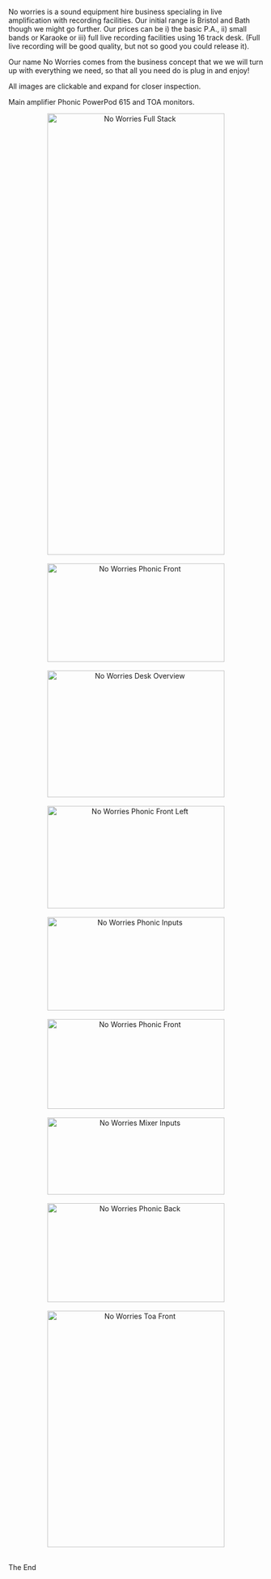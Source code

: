 No worries is a sound equipment hire business specialing in live amplification with recording facilities. Our initial range is Bristol and Bath though we might go further. Our prices can be i) the basic P.A., ii) small bands or Karaoke or iii) full live recording facilities using 16 track desk. (Full live recording will be good quality, but not so good you could release it).

Our name No Worries comes from the business concept that we we will turn up with everything we need, so that all you need do is plug in and enjoy!

All images are clickable and expand for closer inspection.

Main amplifier Phonic PowerPod 615 and TOA monitors.
<div align="center">
    <a href="https://www.bristolcybersolutions.co.uk/uploads/1/4/4/2/144286628/full-stack_orig.jpg?raw=true">
        <img src="https://www.bristolcybersolutions.co.uk/uploads/1/4/4/2/144286628/full-stack_orig.jpg?raw=true"
         width="350" height="870" title="No Worries Full Stack"  id="No Worries Full Stack" alt="No Worries Full Stack">
    </a>
</div>
<br>
<div align="center">
    <a href="https://www.bristolcybersolutions.co.uk/uploads/1/4/4/2/144286628/phonic-front_orig.jpg?raw=true">
        <img src="https://www.bristolcybersolutions.co.uk/uploads/1/4/4/2/144286628/phonic-front_orig.jpg?raw=true"
         width="350" height="194" title="No Worries Phonic Front" id="No Worries Phonic Front" alt="No Worries Phonic Front">
    </a>
</div>
<br>
<div align="center">
    <a href="https://www.bristolcybersolutions.co.uk/uploads/1/4/4/2/144286628/soundcraft-front-2_orig.jpg?raw=true">
        <img src="https://www.bristolcybersolutions.co.uk/uploads/1/4/4/2/144286628/soundcraft-front-2_orig.jpg?raw=true"
         width="350" height="250" title="No Worries Desk Overview" id="No Worries Desk Overview" alt="No Worries Desk Overview">
    </a>
</div>
<br>
<div align="center">
    <a href="https://www.bristolcybersolutions.co.uk/uploads/1/4/4/2/144286628/phonic-front-left_orig.jpg?raw=true">
        <img src="https://www.bristolcybersolutions.co.uk/uploads/1/4/4/2/144286628/phonic-front-left_orig.jpg?raw=true"
         width="350" height="202" title="No Worries Phonic Front Left" id="No Worries Phonic Front Left" alt="No Worries Phonic Front Left">
    </a>
</div>
<br>
<div align="center">
    <a href="https://www.bristolcybersolutions.co.uk/uploads/1/4/4/2/144286628/phonic-inputs_orig.jpg?raw=true">
        <img src="https://www.bristolcybersolutions.co.uk/uploads/1/4/4/2/144286628/phonic-inputs_orig.jpg?raw=true"
         width="350" height="184" title="No Worries Phonic Inputs" id="No Worries Phonic Inputs" alt="No Worries Phonic Inputs">
    </a>
</div>
<br>
<div align="center">
    <a href="https://www.bristolcybersolutions.co.uk/uploads/1/4/4/2/144286628/phonic-front-right_orig.jpg?raw=true">
        <img src="https://www.bristolcybersolutions.co.uk/uploads/1/4/4/2/144286628/phonic-front-right_orig.jpg?raw=true"
         width="350" height="177" title="No Worries Phonic Front" id="No Worries Phonic Front" alt="No Worries Phonic Front">
    </a>
</div>
<br>
<div align="center">
    <a href="https://www.bristolcybersolutions.co.uk/uploads/1/4/4/2/144286628/soundcraft-back_orig.jpg?raw=true">
        <img src="https://www.bristolcybersolutions.co.uk/uploads/1/4/4/2/144286628/soundcraft-back_orig.jpg?raw"
         width="350" height="152" title="No Worries Mixer Inputs" id="No Worries Mixer Inputs" alt="No Worries Mixer Inputs">
    </a>
</div>
<br>
<div align="center">
    <a href="https://www.bristolcybersolutions.co.uk/uploads/1/4/4/2/144286628/phonic-back_orig.jpg?raw=true">
        <img src="https://www.bristolcybersolutions.co.uk/uploads/1/4/4/2/144286628/phonic-back_orig.jpg?raw=true"
         width="350" height="195" title="No Worries Phonic Back" id="No Worries Phonic Back" alt="No Worries Phonic Back">
    </a>
</div>
<br>
<div align="center">
    <a href="https://www.bristolcybersolutions.co.uk/uploads/1/4/4/2/144286628/toa-front_orig.jpg?raw=true">
        <img src="https://www.bristolcybersolutions.co.uk/uploads/1/4/4/2/144286628/toa-front_orig.jpg?raw=true"
         width="350" height="466" title="No Worries Toa Front" id="No Worries Toa Front" alt="No Worries Toa Front">
    </a>
</div>
<br>
<p>
    The End
</p>
<br>